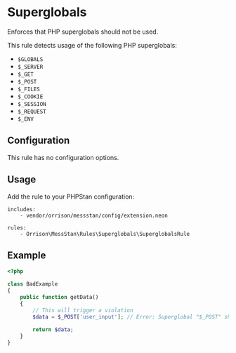 # Superglobals

Enforces that PHP superglobals should not be used.

This rule detects usage of the following PHP superglobals:
- `$GLOBALS`
- `$_SERVER`
- `$_GET`
- `$_POST`
- `$_FILES`
- `$_COOKIE`
- `$_SESSION`
- `$_REQUEST`
- `$_ENV`

## Configuration

This rule has no configuration options.

## Usage

Add the rule to your PHPStan configuration:

```neon
includes:
    - vendor/orrison/messstan/config/extension.neon

rules:
    - Orrison\MessStan\Rules\Superglobals\SuperglobalsRule
```

## Example

```php
<?php

class BadExample
{
    public function getData()
    {
        // This will trigger a violation
        $data = $_POST['user_input']; // Error: Superglobal "$_POST" should not be used.
        
        return $data;
    }
}
```
